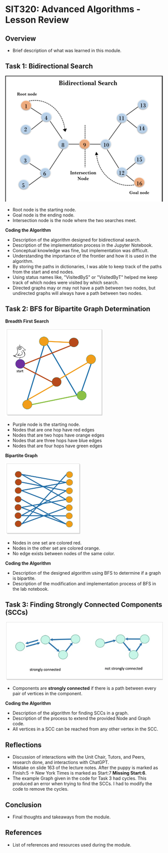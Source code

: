 # SIT320: Advanced Algorithms - Lesson Review

## Overview

- Brief description of what was learned in this module.

## Task 1: Bidirectional Search

![Bidirectional Search](Bidirectional-Search.png)   
- Root node is the starting node.
- Goal node is the ending node.
- Intersection node is the node where the two searches meet. 

**Coding the Algorithm**
- Description of the algorithm designed for bidirectional search.
- Description of the implementation process in the Jupyter Notebook.
- Conceptual knowledge was fine, but implementation was difficult.
- Understanding the importance of the frontier and how it is used in the algorithm.
- By storing the paths in dictionaries, I was able to keep track of the paths from the start and end nodes.
- Using status names like, "VisitedByS" or "VisitedByT" helped me keep track of which nodes were visited by which search.
- Directed graphs may or may not have a path between two nodes, but undirected graphs will always have a path between two nodes.

## Task 2: BFS for Bipartite Graph Determination

 **Breadth First Search**                            

![Breadth First Search](BFS-Screenshot.png) 
- Purple node is the starting node.
- Nodes that are one hop have red edges
- Nodes that are two hops have orange edges
- Nodes that are three hops have blue edges
- Nodes that are four hops have green edges
 
 **Bipartite Graph**

![Bipartite Graph](Bipartite-graph.png)
- Nodes in one set are colored red.
- Nodes in the other set are colored orange.
- No edge exists between nodes of the same color.

**Coding the Algorithm**
- Description of the designed algorithm using BFS to determine if a graph is bipartite.
- Description of the modification and implementation process of BFS in the lab notebook.

## Task 3: Finding Strongly Connected Components (SCCs)

![SCC Graph](SCC-Screenshot.png)
- Components are **strongly connected** if there is a path between every pair of vertices in the component.

**Coding the Algorithm**
- Description of the algorithm for finding SCCs in a graph.
- Description of the process to extend the provided Node and Graph code.
- All vertices in a SCC can be reached from any other vertex in the SCC.
## Reflections 

- Discussion of interactions with the Unit Chair, Tutors, and Peers, research done, and interactions with ChatGPT.
- Mistake on slide 163 of the lecture notes. After the puppy is marked as Finish:5 -> New York Times is marked as Start:7 **Missing Start:6**.
- The example Graph given in the code for Task 3 had cycles. This produced an error when trying to find the SCCs. I had to modify the code to remove the cycles.

## Conclusion

- Final thoughts and takeaways from the module.

## References

- List of references and resources used during the module.
